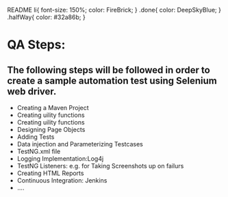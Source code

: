   README li{ font-size: 150%; color: FireBrick; } .done{ color: DeepSkyBlue; } .halfWay{ color: #32a86b; }

QA Steps:
=========

The following steps will be followed in order to create a sample automation test using Selenium web driver.
-----------------------------------------------------------------------------------------------------------

*   Creating a Maven Project
*   Creating uility functions
*   Creating uility functions
*   Designing Page Objects
*   Adding Tests
*   Data injection and Parameterizing Testcases
*   TestNG.xml file
*   Logging Implementation:Log4j
*   TestNG Listeners: e.g. for Taking Screenshots up on failurs
*   Creating HTML Reports
*   Continuous Integration: Jenkins
*   ....
